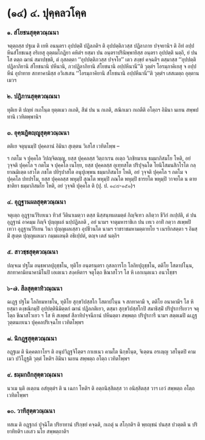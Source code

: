<h1>(๑๔) ๔. ปุคฺคลวโคฺค</h1>
<h3>๑. สํโยชนสุตฺตวณฺณนา</h3>
<p> จตุตฺถสฺส  ปฐเม ติ เยหิ อนนฺตรา อุปปตฺติํ ปฎิลภติฯ ติ อุปปตฺติภวสฺส ปฎิลาภาย ปจฺจยานิฯ ติ อิทํ อปฺปหีนสํโยชเนสุ อริเยสุ อุตฺตมโกฎิยา คหิตํฯ ยสฺมา ปน อนฺตราปรินิพฺพายิสฺส อนฺตรา อุปปตฺติ นตฺถิ, ยํ ปน โส ตตฺถ ฌานํ สมาปชฺชติ, ตํ  กุสลตฺตา ‘‘อุปปตฺติภวสฺส ปจฺจโย’’ เตว สงฺขฺยํ คจฺฉติฯ ตสฺมาสฺส ‘‘อุปปตฺติปฎิลาภิยานิ สํโยชนานิ ปหีนานิ, ภวปฎิลาภิยานิ สํโยชนานิ อปฺปหีนานี’’ติ วุตฺตํฯ โอรมฺภาคิเยสุ จ อปฺปหีนํ อุปาทาย สกทาคามิสฺส อวิเสเสน ‘‘โอรมฺภาคิยานิ สํโยชนานิ อปฺปหีนานี’’ติ วุตฺตํฯ เสสเมตฺถ อุตฺตานเมวฯ</p>


<h3>๒. ปฎิภานสุตฺตวณฺณนา</h3>
<p> ทุติเย ติ ปญฺหํ กเถโนฺต ยุตฺตเมว กเถติ, สีฆํ ปน น กเถติ, สณิกเมว กเถตีติ อโตฺถฯ อิมินา นเยน สพฺพปทานิ เวทิตพฺพานิฯ</p>


<h3>๓. อุคฺฆฎิตญฺญูสุตฺตวณฺณนา</h3>
<p> ตติเย  จตุนฺนมฺปิ ปุคฺคลานํ อิมินา สุเตฺตน วิเสโส เวทิตโพฺพ –</p>

ฯ กตโม จ ปุคฺคโล วิปญฺจิตญฺญู, ยสฺส ปุคฺคลสฺส วิตฺถาเรน อเตฺถ วิภชิยมาเน ธมฺมาภิสมโย โหติ, อยํ วุจฺจติ ปุคฺคโล ฯ กตโม จ ปุคฺคโล เนโยฺย, ยสฺส ปุคฺคลสฺส อุเทฺทสโต  ปริปุจฺฉโต โยนิโสมนสิกโรโต กลฺยาณมิเตฺต เสวโต ภชโต ปยิรุปาสโต อนุปุเพฺพน ธมฺมาภิสมโย โหติ, อยํ วุจฺจติ ปุคฺคโล ฯ กตโม จ ปุคฺคโล ปทปรโม, ยสฺส ปุคฺคลสฺส พหุมฺปิ สุณโต พหุมฺปิ ภณโต พหุมฺปิ ธารยโต พหุมฺปิ วาจยโต น ตาย ชาติยา ธมฺมาภิสมโย โหติ, อยํ วุจฺจติ ปุคฺคโล ติ (ปุ. ป. ๑๔๘-๑๕๑)ฯ</p>


<h3>๔. อุฎฺฐานผลสุตฺตวณฺณนา</h3>
<p> จตุเตฺถ อุฎฺฐานวีริเยเนว ทิวสํ วีตินาเมตฺวา ตสฺส นิสฺสนฺทผลมตฺตํ กิญฺจิเทว ลภิตฺวา ชีวิกํ กเปฺปติ, ตํ ปน อุฎฺฐานํ อาคมฺม กิญฺจิ ปุญฺญผลํ นปฺปฎิลภติ , อยํ  นามฯ จาตุมหาราชิเก ปน เทเว อาทิํ กตฺวา สเพฺพปิ เทวา อุฎฺฐานวีริเยน วินา ปุญฺญผลเสฺสว อุปชีวนโต  นามฯ ราชราชมหามตฺตาทโย ฯ เนรยิกสตฺตา ฯ อิมสฺมิํ สุเตฺต ปุญฺญผลเมว กมฺมผลนฺติ อธิเปฺปตํ, ตญฺจ เตสํ นตฺถิฯ</p>


<h3>๕. สาวชฺชสุตฺตวณฺณนา</h3>
<p> ปญฺจเม ปฐโม อนฺธพาลปุถุชฺชโน, ทุติโย อนฺตรนฺตรา กุสลการโก โลกิยปุถุชฺชโน, ตติโย โสตาปโนฺน, สกทาคามิอนาคามิโนปิ  เอเตเนว สงฺคหิตาฯ จตุโตฺถ ขีณาสโวฯ โส หิ เอกเนฺตเนว อนวโชฺชฯ</p>


<h3>๖-๗. สีลสุตฺตาทิวณฺณนา</h3>
<p> ฉเฎฺฐ ปฐโม โลกิยมหาชโน, ทุติโย สุกฺขวิปสฺสโก โสตาปโนฺน จ สกทาคามี จ, ตติโย อนาคามีฯ โส หิ ยสฺมา ตงฺขณิกมฺปิ อุปปตฺตินิมิตฺตกํ ฌานํ ปฎิลภติเยว, ตสฺมา สุกฺขวิปสฺสโกปิ สมาธิสฺมิํ ปริปูรการีเยวฯ จตุโตฺถ ขีณาสโวเยว ฯ โส หิ สเพฺพสํ สีลาทิปจฺจนีกานํ ปหีนตฺตา สพฺพตฺถ ปริปูรการี นามฯ สตฺตเมปิ ฉเฎฺฐ วุตฺตนเยเนว ปุคฺคลปริเจฺฉโท เวทิตโพฺพฯ</p>


<h3>๘. นิกฎฺฐสุตฺตวณฺณนา</h3>
<p> อฎฺฐเม ติ นิคฺคตกาโยฯ ติ อนุปวิฎฺฐจิโตฺตฯ กาเยเนว คามโต นิกฺขโนฺต, จิเตฺตน อรเญฺญ วสโนฺตปิ คามเมว ปวิโฎฺฐติ วุตฺตํ โหติฯ อิมินา นเยน สพฺพตฺถ อโตฺถ เวทิตโพฺพฯ</p>


<h3>๙. ธมฺมกถิกสุตฺตวณฺณนา</h3>
<p> นวเม นฺติ อเตฺถน อสํยุตฺตํฯ ติ น เฉกา โหติฯ ติ  อตฺถนิสฺสิตสฺส วา อนิสฺสิตสฺส วาฯ เอวํ สพฺพตฺถ อโตฺถ เวทิตโพฺพฯ</p>


<h3>๑๐. วาทีสุตฺตวณฺณนา</h3>
<p> ทสเม ติ อฎฺฐกถํ ปุจฺฉิโต ปริยาทานํ ปริกฺขยํ คจฺฉติ, กเถตุํ น สโกฺกติฯ ติ พฺยญฺชนํ ปนสฺส ปวตฺตติ น ปริยาทิยติฯ เอเสว นโย สพฺพตฺถาติฯ</p>

</p>






